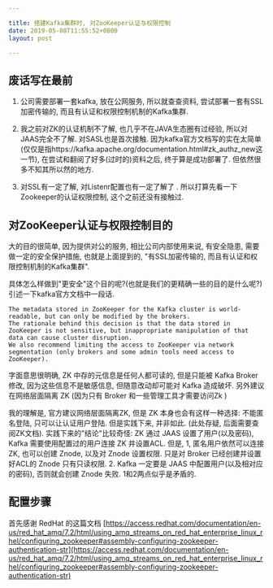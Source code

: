 ```yaml
---

title: 搭建Kafka集群时, 对ZooKeeper认证与权限控制
date: 2019-05-08T11:55:52+0800
layout: post

---
```


## 废话写在最前

1. 公司需要部署一套kafka, 放在公网服务, 所以就查查资料, 尝试部署一套有SSL加密传输的, 而且有认证和权限控制机制的Kafka集群.

2. 我之前对ZK的认证机制不了解, 也几乎不在JAVA生态圈有过经验, 所以对JAAS完全不了解. 对SASL也是首次接触. 因为kafka官方文档写的实在太简单(仅仅是指https://kafka.apache.org/documentation.html#zk_authz_new这一节), 在尝试和翻阅了好多(过时的)资料之后, 终于算是成功部署了. 但依然很多不知其所以然的地方.

3. 对SSL有一定了解, 对Listenr配置也有一定了解了 . 所以打算先看一下Zookeeper的认证权限控制, 这个之前还没有接触过.

## 对ZooKeeper认证与权限控制目的

大的目的很简单, 因为提供对公的服务, 相比公司内部使用来说, 有安全隐患, 需要做一定的安全保护措施, 也就是上面提到的, "有SSL加密传输的, 而且有认证和权限控制机制的Kafka集群".

具体怎么样做到"更安全"这个目的呢?(也就是我们的更精确一些的目的是什么呢?) 引述一下kafka官方文档中一段话.

	The metadata stored in ZooKeeper for the Kafka cluster is world-readable, but can only be modified by the brokers.
	The rationale behind this decision is that the data stored in ZooKeeper is not sensitive, but inappropriate manipulation of that data can cause cluster disruption.
	We also recommend limiting the access to ZooKeeper via network segmentation (only brokers and some admin tools need access to ZooKeeper).

字面意思很明确, ZK 中存的元信息是任何人都可读的, 但是只能被 Kafka Broker 修改, 因为这些信息不是敏感信息, 但随意改动却可能对 Kafka 造成破坏. 另外建议在网络层面隔离 ZK (因为只有 Broker 和一些管理工具才需要访问Zk )

我的理解是, 官方建议网络层面隔离ZK, 但是 ZK 本身也会有这样一种选择: 不能匿名登陆, 只可以让认证用户登陆. 但是实践下来, 并非如此. (此处存疑, 后面需要查阅ZK文档). 实践下来的"结论"比较奇怪: ZK 通过 JAAS 设置了用户(以及密码), Kafka 需要使用配置过的用户连接 ZK 并设置ACL.  但是, 1, 匿名用户依然可以连接 ZK, 也可以创建 Znode, 以及对 Znode 设置权限.  只是对 Broker 已经创建并设置好ACL的 Znode 只有只读权限. 2. Kafka 一定要是 JAAS 中配置用户(以及相对应的密码), 否则就会创建 Znode 失败.  1和2两点似乎是矛盾的.

## 配置步骤

首先感谢 RedHat 的这篇文档 [https://access.redhat.com/documentation/en-us/red_hat_amq/7.2/html/using_amq_streams_on_red_hat_enterprise_linux_rhel/configuring_zookeeper#assembly-configuring-zookeeper-authentication-str](https://access.redhat.com/documentation/en-us/red_hat_amq/7.2/html/using_amq_streams_on_red_hat_enterprise_linux_rhel/configuring_zookeeper#assembly-configuring-zookeeper-authentication-str)
